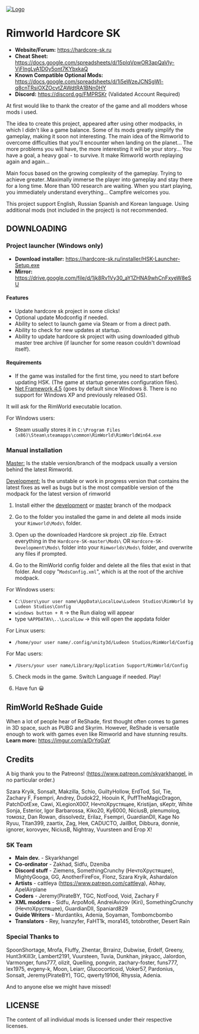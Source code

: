 [![Logo](http://s008.radikal.ru/i304/1512/b8/e77f133acb4e.gif)](https://github.com/skyarkhangel/Hardcore-SK)
<!-- you cant center markdown images -->

# Rimworld Hardcore SK

* **Website/Forum:** https://hardcore-sk.ru
* **Cheat Sheet:** https://docs.google.com/spreadsheets/d/15plqVpwOR3apQaVIy-VjFIngLyA1D0y5ont7KYbxkaQ
* **Known Compatible Optional Mods:** https://docs.google.com/spreadsheets/d/1i5eWzeJCNSgWl-q8cnTRsiOXZOcvtZAWdtRA1BNn0HY
* **Discord:** https://discord.gg/FMPRSKr (Validated Account Required)

At first would like to thank the creator of the game and all modders whose mods i used.

The idea to create this project, appeared after using other modpacks, in which I didn't like a game balance. Some of its mods greatly simplify the gameplay, making it soon not interesting.
The main idea of the Rimworld to overcome difficulties that you'll encounter when landing on the planet... The more problems you will have, the more interesting it will be your story... You have a goal, a heavy goal - to survive. It make Rimworld worth replaying again and again...

Main focus based on the growing complexity of the gameplay. Trying to achieve greater..Maximally immerse the player into gameplay and stay there for a long time. More than 100 research are waiting. When you start playing, you immediately understand everything... Campfire welcomes you.

This project support English, Russian Spanish and Korean language.
Using additional mods (not included in the project) is not recommended.

## DOWNLOADING

### Project launcher (Windows only)

* **Download installer:** https://hardcore-sk.ru/installer/HSK-Launcher-Setup.exe
* **Mirror:** https://drive.google.com/file/d/1jk8Rv1Vy30_aY1ZHNA9whCnFxyeW8eSU

#### Features
* Update hardcore sk project in some clicks!
* Optional update Modconfig if needed.
* Ability to select to launch game via Steam or from a direct path.
* Ability to check for new updates at startup.
* Ability to update hardcore sk project with using downloaded github master tree archive (if launcher for some reason couldn't download itself).

#### Requirements
* If the game was installed for the first time, you need to start before updating HSK. (The game at startup generates configuration files).
* [Net Framework 4.5](https://www.microsoft.com/en-us/download/details.aspx?id=30653) (goes by default since Windows 8. There is no support for Windows XP and previously released OS).

It will ask for the RimWorld executable location.

For Windows users:
- Steam usually stores it in `C:\Program Files (x86)\Steam\steamapps\common\RimWorld\RimWorldWin64.exe`

### Manual installation

[Master:](https://github.com/skyarkhangel/Hardcore-SK/tree/master) Is the stable version/branch of the modpack usually a version behind the latest Rimworld. 

[Development:](https://github.com/skyarkhangel/Hardcore-SK/tree/development) Is the unstable or work in progress version that contains the latest fixes as well as bugs but is the most compatible version of the modpack for the latest version of rimworld

1. Install either the [development](https://github.com/skyarkhangel/Hardcore-SK/tree/development) or [master](https://github.com/skyarkhangel/Hardcore-SK/tree/master) branch of the modpack

2. Go to the folder you installed the game in and delete all mods inside your `Rimworld\Mods\` folder.

3. Open up the downloaded Hardcore sk project .zip file. Extract everything in the `Hardcore-SK-master\Mods\` OR `Hardcore-SK-Development\Mods\` folder into your `Rimworlds\Mods\` folder, and overwrite any files if prompted.

4. Go to the RimWorld config folder and delete all the files that exist in that folder. And copy "`ModsConfig.xml`", which is at the root of the archive modpack.

For Windows users:
- `C:\Users\your user name\AppData\LocalLow\Ludeon Studios\RimWorld by Ludeon Studios\Config`
- `windows button + R` -> the Run dialog will appear
- type `%APPDATA%\..\LocalLow` -> this will open the appdata folder

For Linux users:
- `/home/your user name/.config/unity3d/Ludeon Studios/RimWorld/Config`

For Mac users:
- `/Users/your user name/Library/Application Support/RimWorld/Config`

5. Check mods in the game. Switch Language if needed. Play!

6. Have fun 😀  

## RimWorld ReShade Guide

When a lot of people hear of ReShade, first thought often comes to games in 3D space, such as PUBG and Skyrim. However, ReShade is versatile enough to work with games even like Rimworld and have stunning results.
**Learn more:** https://imgur.com/a/DrYqGaY

## Credits

A big thank you to the Patreons! (<https://www.patreon.com/skyarkhangel>, in no particular order.)

Szara Kryik, Sonsalt, Makzilla, Schio, GuiltyHollow, ErdTod, Sol, Tie, Zachary F, Fsempri, Andrey, Dudok22, Hoouin K, PuffTheMagicDragon,
PatchDotExe, Cawi, XLegionX007, НечтоХрустящее, Kristijan, sKeptr, White Sonja, Esterior, Igor Barbarossa, Kiko20, Ky6000, NiciusB, plenumolog, томαѕz, Dan Rowan, dissolvedz, Erilaz, Fsempri, GuardianDll, Kage No Ryuu, Titan399, zaartix, Zag, Нея, CADUCTO, JailBot, Dibbura, donnie, ignorer, korovyev, NiciusB, Nightray, Vuursteen and Егор Х! 

### SK Team
* **Main dev.** - Skyarkhangel
* **Co-ordinator** - Zakhad, Sidfu, Dzeniba
* **Discord stuff** - Ziemens, SomethingCrunchy (НечтоХрустящее), MightyGooga, GG, AnotherFireFox, Flonz, Szara Kryik, Ashardalon
* **Artists** - cattleya (<https://www.patreon.com/cattleya>), Abhay, ApelAirplane
* **Coders** - Jeremy(PirateBY, TGC, NotFood, Void, Zachary F
* **XML modders** - Sidfu, ArpoMo6, AndreiAvinov (Kiri), SomethingCrunchy (НечтоХрустящее), GuardianDll, Spaniard829 
* **Guide Writers** - Murdantiks, Adenia, Soyaman, Tombomcbombo
* **Translators** - Rey, Ivanzyfer, FaHT1k, mora145, totobrother, Desert Rain


### Special Thanks to

SpoonShortage, Mrofa, Fluffy, Zhentar, Brrainz, Dubwise, Erdelf, Greeny, Hunt3rKill3r, Lambert2191, Vuursteen, Tuvia, Dunkhan, jnkyacc, Jalordon, Varmonger, funs777, olizit, Quelling, pongvin, zachary-foster, funs777, lex1975, evgeny-k, Moon, Leiarr, Glucocorticoid, Voker57, Pardonius, Sonsalt, Jeremy(PirateBY), TGC, qwerty19106, Rhyssia, Adenia.

And to anyone else we might have missed!


## LICENSE

The content of all individual mods is licensed under their respective licenses.
